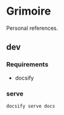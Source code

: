 # Grimoire
Personal references.
## dev
### Requirements
- docsify
### serve
```
docsify serve docs
```